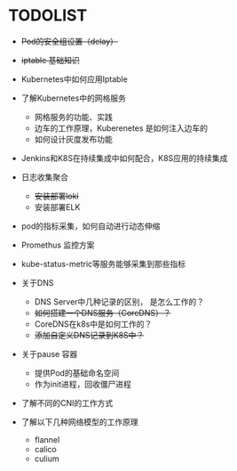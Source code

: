 # TODOLIST

- ~~Pod的安全组设置（delay）~~

- ~~iptable 基础知识~~

- Kubernetes中如何应用Iptable

- 了解Kubernetes中的网格服务
    
    - 网格服务的功能、实践
    - 边车的工作原理，Kuberenetes 是如何注入边车的
    - 如何设计灰度发布功能
    
- Jenkins和K8S在持续集成中如何配合，K8S应用的持续集成

- 日志收集聚合

    - ~~安装部署loki~~ 
    - 安装部署ELK

- pod的指标采集，如何自动进行动态伸缩

- Promethus 监控方案
- kube-status-metric等服务能够采集到那些指标

- 关于DNS
    - DNS Server中几种记录的区别， 是怎么工作的？
    - ~~如何搭建一个DNS服务（CoreDNS）？~~
    - CoreDNS在k8s中是如何工作的？
    - ~~添加自定义DNS记录到K8S中？~~
    
- 关于pause 容器

    - 提供Pod的基础命名空间
    - 作为init进程，回收僵尸进程

- 了解不同的CNI的工作方式 
- 了解以下几种网络模型的工作原理
    
    - flannel
    - calico
    - culium




